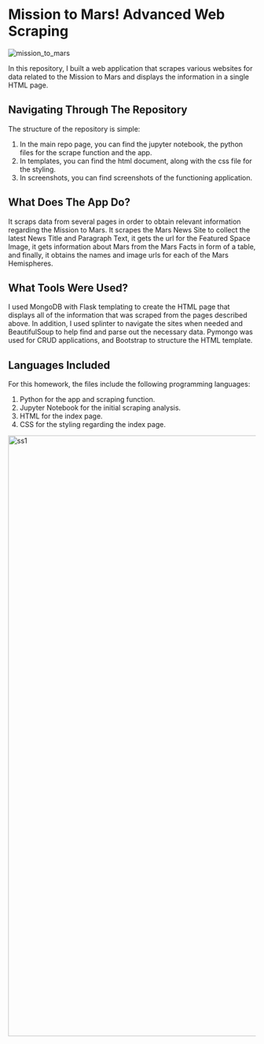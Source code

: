 # Mission to Mars! Advanced Web Scraping
![mission_to_mars](https://user-images.githubusercontent.com/77795761/121796538-4de60d80-cbdf-11eb-8e3d-77866dee0247.png)

In this repository, I built a web application that scrapes various websites for data related to the Mission to Mars and displays the information in a single HTML page. 

## Navigating Through The Repository

The structure of the repository is simple:

1. In the main repo page, you can find the jupyter notebook, the python files for the scrape function and the app.
2. In templates, you can find the html document, along with the css file for the styling.
3. In screenshots, you can find screenshots of the functioning application.

## What Does The App Do?

It scraps data from several pages in order to obtain relevant information regarding the Mission to Mars. It scrapes the Mars News Site to collect the latest News Title and Paragraph Text, it gets the url for the Featured Space Image, it gets information about Mars from the Mars Facts in form of a table, and finally, it obtains the names and image urls for each of the Mars Hemispheres.

## What Tools Were Used?
I used MongoDB with Flask templating to create the HTML page that displays all of the information that was scraped from the pages described above. In addition, I used splinter to navigate the sites when needed and BeautifulSoup to help find and parse out the necessary data. Pymongo was used for CRUD applications, and Bootstrap to structure the HTML template.

## Languages Included
For this homework, the files include the following programming languages:
1. Python for the app and scraping function.
2. Jupyter Notebook for the initial scraping analysis.
3. HTML for the index page.
4. CSS for the styling regarding the index page.

<img width="1220" alt="ss1" src="https://user-images.githubusercontent.com/77795761/121796375-1f1b6780-cbde-11eb-8eff-d566ca4afb24.png">

